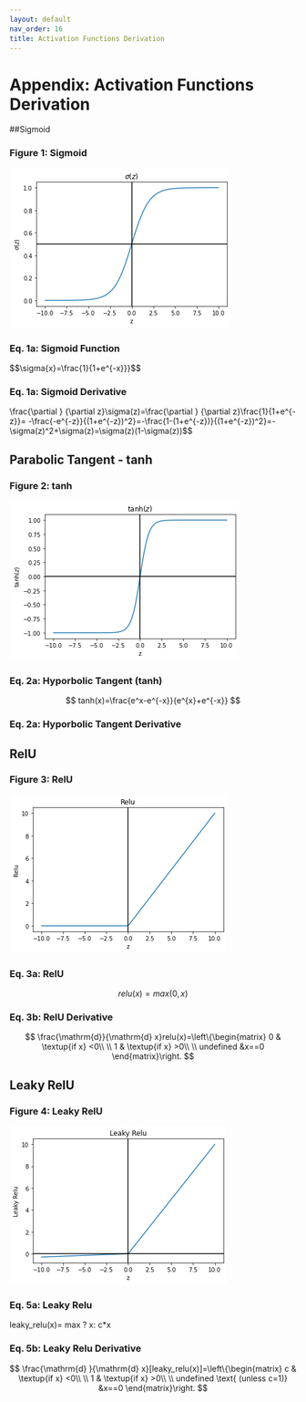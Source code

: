 ```yaml
---
layout: default
nav_order: 16
title: Activation Functions Derivation
---
```

# Appendix: Activation Functions Derivation

##Sigmoid


### Figure 1: Sigmoid

![Supervise Learning Outlines](../assets/images/neural-networks/sigmoid.png)


### Eq. 1a: Sigmoid Function 

$$\sigma{x}=\frac{1}{1+e^{-x}}}$$

### Eq. 1a: Sigmoid Derivative 

$$$$\frac{\partial }  {\partial z}\sigma(z)=\frac{\partial }  {\partial z}\frac{1}{1+e^{-z}}=
-\frac{-e^{-z}}{(1+e^{-z})^2}=-\frac{1-(1+e^{-z})}{(1+e^{-z})^2}=-\sigma(z)^2+\sigma(z)=\sigma(z)(1-\sigma(z))$$


## Parabolic Tangent - tanh

### Figure 2: tanh

![Supervise Learning Outlines](../assets/images/neural-networks/tanh.png)


### Eq. 2a: Hyporbolic Tangent (tanh)

$$
tanh(x)=\frac{e^x-e^{-x}}{e^{x}+e^{-x}}
$$

### Eq. 2a: Hyporbolic Tangent Derivative

## RelU

### Figure 3: RelU

![Supervise Learning Outlines](../assets/images/neural-networks/relu.png)


### Eq. 3a: RelU

$$relu(x)=max(0,x)
$$
### Eq. 3b: RelU Derivative
$$
\frac{\mathrm{d}}{\mathrm{d} x}relu(x)=\left\{\begin{matrix}
0 & \textup{if x} <0\\
\\ 
1 & \textup{if x} >0\\
\\
undefined &x==0
\end{matrix}\right.
$$

## Leaky RelU

### Figure 4: Leaky RelU
![Supervise Learning Outlines](../assets/images/neural-networks/leaky_relu.png)


### Eq. 5a: Leaky Relu

leaky_relu(x)= max ? x: c*x

### Eq. 5b: Leaky Relu Derivative
$$
\frac{\mathrm{d} }{\mathrm{d} x}[leaky_relu(x)]=\left\{\begin{matrix}
c & \textup{if x} <0\\
\\ 
1 & \textup{if x} >0\\
\\
undefined \text{ (unless c=1)} &x==0  
\end{matrix}\right.
$$








